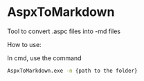 # AspxToMarkdown

Tool to convert .aspc files into -md files

How to use:

In cmd, use the command
``` cmd
AspxToMarkdown.exe -n {path to the folder}
```
